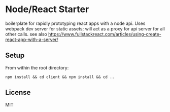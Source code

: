 # Node/React Starter

boilerplate for rapidly prototyping react apps with a node api. Uses webpack dev server for static assets; will act as a proxy for api server for all other calls. 
see also https://www.fullstackreact.com/articles/using-create-react-app-with-a-server/ 

## Setup

From within the root directory:
```
npm install && cd client && npm install && cd ..
```
## License

MIT
